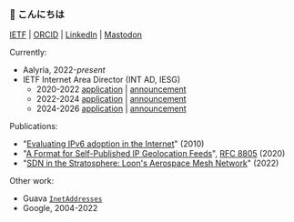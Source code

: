 ### 🌱 こんにちは

<!--
**ekline/ekline** is a ✨ _special_ ✨ repository because its `README.md` (this file) appears on your GitHub profile.

Here are some ideas to get you started:

- 🔭 I’m currently working on ...
- 🌱 I’m currently learning ...
- 👯 I’m looking to collaborate on ...
- 🤔 I’m looking for help with ...
- 💬 Ask me about ...
- 📫 How to reach me: ...
- 😄 Pronouns: ...
- ⚡ Fun fact: ...
-->

[IETF](https://datatracker.ietf.org/person/Erik%20Kline) |
[ORCID](https://orcid.org/0000-0003-0020-0056) |
[LinkedIn](https://www.linkedin.com/in/erikkline/) |
<a rel="me" href="https://hachyderm.io/@ek">Mastodon</a>

Currently:
  * Aalyria, 2022-_present_
  * IETF Internet Area Director (INT AD, IESG)
    * 2020-2022 [application](./ietf_iesg_int_ad_2020_application.txt) | [announcement](https://mailarchive.ietf.org/arch/msg/ietf/9fub54oprwn0Pb6qFRbIJevgo_E/)
    * 2022-2024 [application](./ietf_iesg_int_ad_2022_application.txt) | [announcement](https://mailarchive.ietf.org/arch/msg/ietf/O7f082ROaB2DudULnEzVMuUbbEY/)
    * 2024-2026 [application](./ietf_iesg_int_ad_2024_application.txt) | [announcement](https://mailarchive.ietf.org/arch/msg/ietf-announce/LTMrnWkbxXT6pD2j95yFkPVc7-8/)

Publications:
  * "[Evaluating IPv6 adoption in the Internet](https://research.google/pubs/pub36240/)" (2010)
  * "[A Format for Self-Published IP Geolocation Feeds](https://www.rfc-editor.org/rfc/rfc8805.html)", [RFC 8805](https://www.rfc-editor.org/rfc/rfc8805.html) (2020)
  * "[SDN in the Stratosphere: Loon's Aerospace Mesh Network](https://research.google/pubs/pub51572/)" (2022)

Other work:
  * Guava [`InetAddresses`](https://guava.dev/releases/20.0/api/docs/com/google/common/net/InetAddresses.html)
  * Google, 2004-2022
